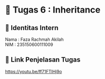 # 📁 Tugas 6 : Inheritance

## 👤 Identitas Intern
Nama : Faza Rachmah Akilah             
NIM  : 235150600111009

## 🔗 Link Penjelasan Tugas

https://youtu.be/ff71FTIHj9o
